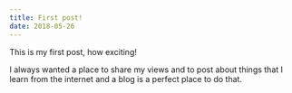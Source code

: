 ```yaml
---
title: First post!
date: 2018-05-26
---
```


This is my first post, how exciting!

I always wanted a place to share my views and to post about things that I learn from the internet and a blog is a perfect place to do that.